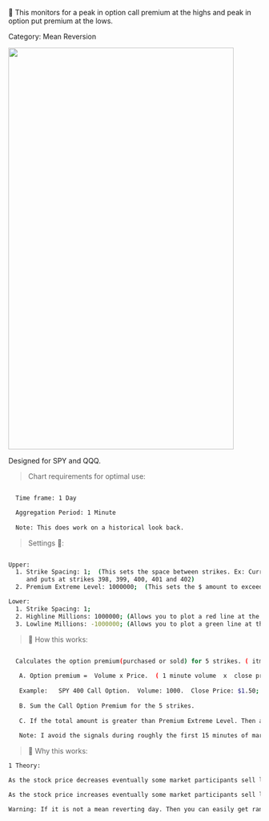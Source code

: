 🚀 This monitors for a peak in option call premium at the highs and peak in option put premium at the lows.

Category: Mean Reversion

<img src="https://user-images.githubusercontent.com/75052782/203618629-3c0bf2ba-da5e-4a4f-8d98-67cf2a929846.png" width="450" height="800">

Designed for SPY and QQQ.

> Chart requirements for optimal use:
```bash

  Time frame: 1 Day

  Aggregation Period: 1 Minute
  
  Note: This does work on a historical look back.
```




> Settings 👷‍:

```bash

Upper:
  1. Strike Spacing: 1;  (This sets the space between strikes. Ex: Current SPY price is 400. It will monitor calls
     and puts at strikes 398, 399, 400, 401 and 402)
  2. Premium Extreme Level: 1000000;  (This sets the $ amount to exceed for the Alert to activate)

Lower:
  1. Strike Spacing: 1;
  2. Highline Millions: 1000000; (Allows you to plot a red line at the $ value in Millions for calls)
  3. Lowline Millions: -1000000; (Allows you to plot a green line at the $ value in Millions for puts)
 ```




> 🧪 How this works: 

```bash

  Calculates the option premium(purchased or sold) for 5 strikes. ( itm +1, itm, atm, otm, otm +1)
   
   A. Option premium =  Volume x Price.  ( 1 minute volume  x  close price)
   
   Example:   SPY 400 Call Option.  Volume: 1000.  Close Price: $1.50;   Option Premium = $150K.  (For that 1 min period)
  
   B. Sum the Call Option Premium for the 5 strikes. 
    
   C. If the total amount is greater than Premium Extreme Level. Then alert bubble "Sell" will appear on that candle.
   
   Note: I avoid the signals during roughly the first 15 minutes of market open.  
 ```
 
> 🦖 Why this works:
```bash
1 Theory:

As the stock price decreases eventually some market participants sell large amounts of puts. Betting that the stock will not continue to decrease.

As the stock price increases eventually some market participants sell large amounts of calls. Betting that the stock will not continue to increase.

Warning: If it is not a mean reverting day. Then you can easily get ran over. 

```
